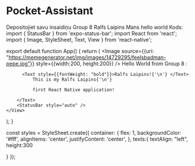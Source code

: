 # Pocket-Assistant
Depositojiet savu insaidiņu
Group 8 Ralfs Laipins
Mans hello world Kods:
import { StatusBar } from 'expo-status-bar';
import React from 'react';
import { Image, StyleSheet, Text, View } from 'react-native';

export default function App() {
  return (
    <View style={styles.container}>
        <Image
          source={{uri: "https://memegenerator.net/img/images/14729295/feelsbadman-pepe.jpg"}}
          style={{width:200, height:200}}
        />
        <Text style={styles.texts}>Hello World from Group 8 :
          
          <Text style={{fontWeight: "bold"}}>Ralfs Laipins!{'\n'} </Text>
              This is my Ralfs Laipins{'\n'}

              first React Native application!
        
        </Text>
        <StatusBar style="auto" />
    </View>
  );
}

const styles = StyleSheet.create({
  container: {
    flex: 1,
    backgroundColor: '#fff',
    alignItems: 'center',
    justifyContent: 'center',
  },
  texts:{
    textAlign: "left",
    height:300

  }
});
